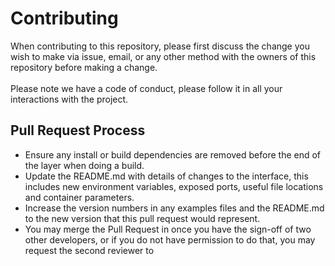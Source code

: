 # Contributing

When contributing to this repository, please first discuss the change you wish to make via issue, email, or any other method with the owners of this repository before making a change.</br>
<br>Please note we have a code of conduct, please follow it in all your interactions with the project.

## Pull Request Process
- Ensure any install or build dependencies are removed before the end of the layer when doing a build.
- Update the README.md with details of changes to the interface, this includes new environment variables, exposed ports, useful file locations and container parameters.
- Increase the version numbers in any examples files and the README.md to the new version that this pull request would represent.
- You may merge the Pull Request in once you have the sign-off of two other developers, or if you do not have permission to do that, you may request the second reviewer to 
